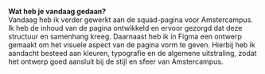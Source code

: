 **Wat heb je vandaag gedaan?**  
Vandaag heb ik verder gewerkt aan de squad-pagina voor Amstercampus. Ik heb de inhoud van de pagina ontwikkeld en ervoor gezorgd dat deze structuur en samenhang kreeg. Daarnaast heb ik in Figma een ontwerp gemaakt om het visuele aspect van de pagina vorm te geven. Hierbij heb ik aandacht besteed aan kleuren, typografie en de algemene uitstraling, zodat het ontwerp goed aansluit bij de stijl en sfeer van Amstercampus.